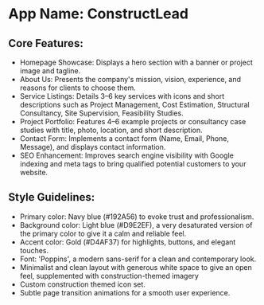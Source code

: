 # **App Name**: ConstructLead

## Core Features:

- Homepage Showcase: Displays a hero section with a banner or project image and tagline.
- About Us: Presents the company's mission, vision, experience, and reasons for clients to choose them.
- Service Listings: Details 3–6 key services with icons and short descriptions such as Project Management, Cost Estimation, Structural Consultancy, Site Supervision, Feasibility Studies.
- Project Portfolio: Features 4–6 example projects or consultancy case studies with title, photo, location, and short description.
- Contact Form: Implements a contact form (Name, Email, Phone, Message), and displays contact information.
- SEO Enhancement: Improves search engine visibility with Google indexing and meta tags to bring qualified potential customers to your website.

## Style Guidelines:

- Primary color: Navy blue (#192A56) to evoke trust and professionalism.
- Background color: Light blue (#D9E2EF), a very desaturated version of the primary color to give it a calm and reliable feel.
- Accent color: Gold (#D4AF37) for highlights, buttons, and elegant touches.
- Font: 'Poppins', a modern sans-serif for a clean and contemporary look.
- Minimalist and clean layout with generous white space to give an open feel, supplemented with construction-themed imagery
- Custom construction themed icon set.
- Subtle page transition animations for a smooth user experience.